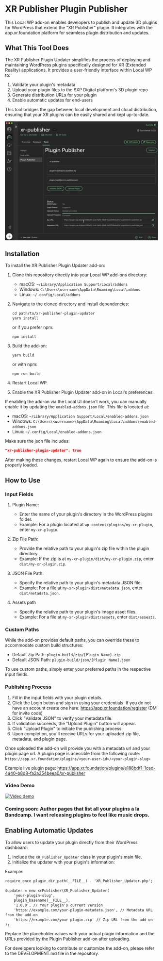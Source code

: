 # XR Publisher Plugin Publisher

This Local WP add-on enables developers to publish and update 3D plugins for WordPress that extend the "XR Publisher" plugin. It integrates with the app.xr.foundation platform for seamless plugin distribution and updates.

## What This Tool Does

The XR Publisher Plugin Updater simplifies the process of deploying and maintaining WordPress plugins specifically designed for XR (Extended Reality) applications. It provides a user-friendly interface within Local WP to:

1. Validate your plugin's metadata
2. Upload your plugin files to the SXP Digital platform's 3D plugin repo
3. Generate distribution URLs for your plugin
4. Enable automatic updates for end-users

This tool bridges the gap between local development and cloud distribution, ensuring that your XR plugins can be easily shared and kept up-to-date.

![XR Publisher Preview](docs/assets/xr-publisher-preview.jpg)

## Installation

To install the XR Publisher Plugin Updater add-on:

1. Clone this repository directly into your Local WP add-ons directory:
   - macOS: `~/Library/Application Support/Local/addons`
   - Windows: `C:\Users\username\AppData\Roaming\Local\addons`
   - Linux: `~/.config/Local/addons`

2. Navigate to the cloned directory and install dependencies:
   ```
   cd path/to/xr-publisher-plugin-updater
   yarn install
   ```
   or if you prefer npm:
   ```
   npm install
   ```

3. Build the add-on:
   ```
   yarn build
   ```
   or with npm:
   ```
   npm run build
   ```

4. Restart Local WP.

5. Enable the XR Publisher Plugin Updater add-on in Local's preferences.

If enabling the add-on via the Local UI doesn't work, you can manually enable it by updating the `enabled-addons.json` file. This file is located at:

- macOS: `~/Library/Application Support/Local/enabled-addons.json`
- Windows: `C:\Users\<username>\AppData\Roaming\Local\addons\enabled-addons.json`
- Linux: `~/.config/Local/enabled-addons.json`

Make sure the json file includes:

```json
"xr-publisher-plugin-updater": true
```

After making these changes, restart Local WP again to ensure the add-on is properly loaded.

## How to Use

### Input Fields

1. Plugin Name: 
   - Enter the name of your plugin's directory in the WordPress plugins folder.
   - Example: For a plugin located at `wp-content/plugins/my-xr-plugin`, enter `my-xr-plugin`.

2. Zip File Path: 
   - Provide the relative path to your plugin's zip file within the plugin directory.
   - Example: If the zip is at `my-xr-plugin/dist/my-xr-plugin.zip`, enter `dist/my-xr-plugin.zip`.

3. JSON File Path: 
   - Specify the relative path to your plugin's metadata JSON file.
   - Example: For a file at `my-xr-plugin/dist/metadata.json`, enter `dist/metadata.json`.

4. Assets path
   - Specify the relative path to your plugin's image asset files.
   - Example: For a file at `my-xr-plugin/dist/assets`, enter `dist/assests`.


### Custom Paths

While the add-on provides default paths, you can override these to accommodate custom build structures:

- Default Zip Path: `plugin-build/zip/[Plugin Name].zip`
- Default JSON Path: `plugin-build/json/[Plugin Name].json`

To use custom paths, simply enter your preferred paths in the respective input fields.

### Publishing Process

1. Fill in the input fields with your plugin details.
2. Click the Login buton and sign in using your credentials. If you do not have an account create one here: https://app.xr.foundation/register (DM for invite code)
2. Click "Validate JSON" to verify your metadata file.
3. If validation succeeds, the "Upload Plugin" button will appear.
4. Click "Upload Plugin" to initiate the publishing process.
5. Upon completion, you'll receive URLs for your uploaded zip file, metadata, and plugin page.

Once uploaded the add-on will provide you with a metadata url and your plugin page url. A plugin page is acessible from the following route:
`https://app.xr.foundation/plugins/<your-user-id>/<your-plugin-slug>`

Example live plugin page: https://app.xr.foundation/plugins/e188bdf1-1cad-4a40-b8d8-fa2a354beea0/xr-publisher

### Video Demo

[![Video demo](https://img.youtube.com/vi/1oTkmDNkwyo/0.jpg)](https://www.youtube.com/watch?v=1oTkmDNkwyo)

### Coming soon: Author pages that list all your plugins a la Bandcamp. I want releasing plugins to feel like music drops.

## Enabling Automatic Updates

To allow users to update your plugin directly from their WordPress dashboard:

1. Include the `XR_Publisher_Updater` class in your plugin's main file.
2. Initialize the updater with your plugin's information:

Example:

```
require_once plugin_dir_path(__FILE__) . 'XR_Publisher_Updater.php';

$updater = new xrPublisher\XR_Publisher_Updater(
    'your-plugin-slug',
    plugin_basename(__FILE__),
    '1.0.0', // Your plugin's current version
    'https://example.com/your-plugin-metadata.json', // Metadata URL from the add-on
    'https://example.com/your-plugin.zip' // Zip URL from the add-on
);
```

Replace the placeholder values with your actual plugin information and the URLs provided by the Plugin Publisher add-on after uploading.

For developers looking to contribute or customize the add-on, please refer to the DEVELOPMENT.md file in the repository.